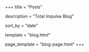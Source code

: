 +++
title = "Posts"

description = "Total Impulse Blog"

sort_by = "date"

template = "blog.html"

page_template = "blog-page.html"
+++